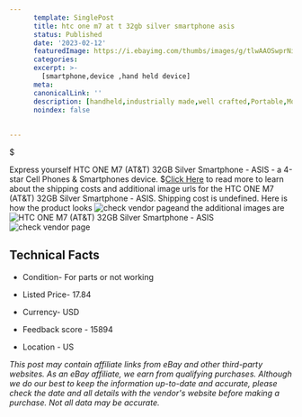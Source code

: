 ```yaml
---
      template: SinglePost
      title: htc one m7 at t 32gb silver smartphone asis
      status: Published
      date: '2023-02-12'
      featuredImage: https://i.ebayimg.com/thumbs/images/g/tlwAAOSwprNi6VX9/s-l225.jpg
      categories: 
      excerpt: >-
        [smartphone,device ,hand held device]
      meta:
      canonicalLink: ''
      description: [handheld,industrially made,well crafted,Portable,Mobile,Compact,Convenient,Lightweight,Maneuverable,Man-portable,Miniature,Carriable,Hand-held,Light,Holdable,Transportable,Mobile device,Pocket-sized,On-the-go,Wireless,Cordless,Compact size,Convenient size, smartphone,device ,hand held device]
      noindex: false
      
        
---
```

$

Express yourself HTC ONE M7 (AT&T) 32GB Silver Smartphone - ASIS - a 4-star Cell Phones & Smartphones device.
$[Click Here](https://www.ebay.com/itm/144645752856?hash=item21ad8f0818%3Ag%3AtlwAAOSwprNi6VX9&mkevt=1&mkcid=1&mkrid=711-53200-19255-0&campid=%253CePNCampaignId%253E&customid=%253CreferenceId%253E&toolid=10049) to read more to learn about the shipping costs and additional image urls for the HTC ONE M7 (AT&T) 32GB Silver Smartphone - ASIS. Shipping cost is undefined. Here is how the product looks ![check vendor page](https://i.ebayimg.com/thumbs/images/g/tlwAAOSwprNi6VX9/s-l225.jpg)and the additional images are![HTC ONE M7 (AT&T) 32GB Silver Smartphone - ASIS](https://i.ebayimg.com/images/g/tlwAAOSwprNi6VX9/s-l1600.jpg)![check vendor page](https://origin-galleryplus.ebayimg.com/ws/web/144645752856_2_0_1/225x225.jpg,https://origin-galleryplus.ebayimg.com/ws/web/144645752856_3_0_1/225x225.jpg,https://origin-galleryplus.ebayimg.com/ws/web/144645752856_4_0_1/225x225.jpg)



 ## Technical Facts 



     
      

 - Condition- For parts or not working 


      

 - Listed Price- 17.84 


      

 - Currency- USD 


      

 - Feedback score - 15894 


      

 - Location - US 


      
      

 *_This post may contain affiliate links from eBay and other third-party websites. As an eBay affiliate, we earn from qualifying purchases. Although we do our best to keep the information up-to-date and accurate, please check the date and all details with the vendor's website before making a purchase. Not all data may be accurate._*







